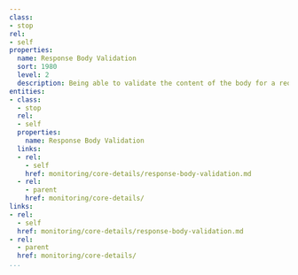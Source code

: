 ```yaml
---
class:
- stop
rel:
- self
properties:
  name: Response Body Validation
  sort: 1980
  level: 2
  description: Being able to validate the content of the body for a request.
entities:
- class:
  - stop
  rel:
  - self
  properties:
    name: Response Body Validation
  links:
  - rel:
    - self
    href: monitoring/core-details/response-body-validation.md
  - rel:
    - parent
    href: monitoring/core-details/
links:
- rel:
  - self
  href: monitoring/core-details/response-body-validation.md
- rel:
  - parent
  href: monitoring/core-details/
...
```

